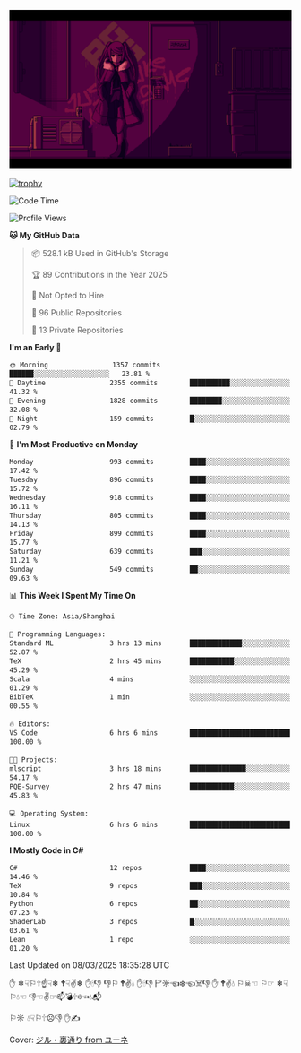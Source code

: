 ![](imgs/main.png)

[![trophy](https://github-profile-trophy.vercel.app/?username=NeilKleistGao&theme=dracula)](https://github.com/ryo-ma/github-profile-trophy)

<!--START_SECTION:waka-->
![Code Time](http://img.shields.io/badge/Code%20Time-1%2C651%20hrs%2036%20mins-blue)

![Profile Views](http://img.shields.io/badge/Profile%20Views-0-blue)

**🐱 My GitHub Data** 

> 📦 528.1 kB Used in GitHub's Storage 
 > 
> 🏆 89 Contributions in the Year 2025
 > 
> 🚫 Not Opted to Hire
 > 
> 📜 96 Public Repositories 
 > 
> 🔑 13 Private Repositories 
 > 
**I'm an Early 🐤** 

```text
🌞 Morning                1357 commits        ██████░░░░░░░░░░░░░░░░░░░   23.81 % 
🌆 Daytime                2355 commits        ██████████░░░░░░░░░░░░░░░   41.32 % 
🌃 Evening                1828 commits        ████████░░░░░░░░░░░░░░░░░   32.08 % 
🌙 Night                  159 commits         █░░░░░░░░░░░░░░░░░░░░░░░░   02.79 % 
```
📅 **I'm Most Productive on Monday** 

```text
Monday                   993 commits         ████░░░░░░░░░░░░░░░░░░░░░   17.42 % 
Tuesday                  896 commits         ████░░░░░░░░░░░░░░░░░░░░░   15.72 % 
Wednesday                918 commits         ████░░░░░░░░░░░░░░░░░░░░░   16.11 % 
Thursday                 805 commits         ████░░░░░░░░░░░░░░░░░░░░░   14.13 % 
Friday                   899 commits         ████░░░░░░░░░░░░░░░░░░░░░   15.77 % 
Saturday                 639 commits         ███░░░░░░░░░░░░░░░░░░░░░░   11.21 % 
Sunday                   549 commits         ██░░░░░░░░░░░░░░░░░░░░░░░   09.63 % 
```


📊 **This Week I Spent My Time On** 

```text
🕑︎ Time Zone: Asia/Shanghai

💬 Programming Languages: 
Standard ML              3 hrs 13 mins       █████████████░░░░░░░░░░░░   52.87 % 
TeX                      2 hrs 45 mins       ███████████░░░░░░░░░░░░░░   45.29 % 
Scala                    4 mins              ░░░░░░░░░░░░░░░░░░░░░░░░░   01.29 % 
BibTeX                   1 min               ░░░░░░░░░░░░░░░░░░░░░░░░░   00.55 % 

🔥 Editors: 
VS Code                  6 hrs 6 mins        █████████████████████████   100.00 % 

🐱‍💻 Projects: 
mlscript                 3 hrs 18 mins       ██████████████░░░░░░░░░░░   54.17 % 
PQE-Survey               2 hrs 47 mins       ███████████░░░░░░░░░░░░░░   45.83 % 

💻 Operating System: 
Linux                    6 hrs 6 mins        █████████████████████████   100.00 % 
```

**I Mostly Code in C#** 

```text
C#                       12 repos            ████░░░░░░░░░░░░░░░░░░░░░   14.46 % 
TeX                      9 repos             ███░░░░░░░░░░░░░░░░░░░░░░   10.84 % 
Python                   6 repos             ██░░░░░░░░░░░░░░░░░░░░░░░   07.23 % 
ShaderLab                3 repos             █░░░░░░░░░░░░░░░░░░░░░░░░   03.61 % 
Lean                     1 repo              ░░░░░░░░░░░░░░░░░░░░░░░░░   01.20 % 
```




 Last Updated on 08/03/2025 18:35:28 UTC
<!--END_SECTION:waka-->

✋ ❄☟⚐🕆☝☟❄ 🕈☟✌❄ ✋🕯👎 👎⚐ 🕈✌💧 ✋🕯👎 🏱☼☜❄☜☠👎 ✋ 🕈✌💧 ⚐☠☜ ⚐☞ ❄☟⚐💧☜ 👎☜✌☞📫💣🕆❄☜💧📬

⚐☼ 💧☟⚐🕆☹👎 ✋✍

Cover: [ジル・裏通り from ユーネ](https://www.pixiv.net/artworks/62127066)
